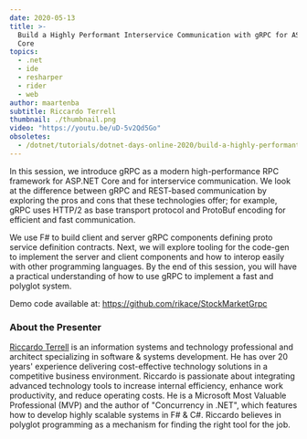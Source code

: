 ```yaml
---
date: 2020-05-13
title: >-
  Build a Highly Performant Interservice Communication with gRPC for ASP NET
  Core
topics:
  - .net
  - ide
  - resharper
  - rider
  - web
author: maartenba
subtitle: Riccardo Terrell
thumbnail: ./thumbnail.png
video: "https://youtu.be/uD-5v2Qd5Go"
obsoletes:
  - /dotnet/tutorials/dotnet-days-online-2020/build-a-highly-performant-interservice-communication-with-grpc-for-asp-net-core/
---
```


In this session, we introduce gRPC as a modern high-performance RPC framework for ASP.NET Core and for interservice communication. We look at the difference between gRPC and REST-based communication by exploring the pros and cons that these technologies offer; for example, gRPC uses HTTP/2 as base transport protocol and ProtoBuf encoding for efficient and fast communication.

We use F# to build client and server gRPC components defining proto service definition contracts. Next, we will explore tooling for the code-gen to implement the server and client components and how to interop easily with other programming languages. By the end of this session, you will have a practical understanding of how to use gRPC to implement a fast and polyglot system.

Demo code available at: <https://github.com/rikace/StockMarketGrpc>

### About the Presenter

[Riccardo Terrell](https://twitter.com/trikace) is an information systems and technology professional and architect specializing in software & systems development. He has over 20 years' experience delivering cost-effective technology solutions in a competitive business environment. Riccardo is passionate about integrating advanced technology tools to increase internal efficiency, enhance work productivity, and reduce operating costs. He is a Microsoft Most Valuable Professional (MVP) and the author of "Concurrency in .NET", which features how to develop highly scalable systems in F# & C#. Riccardo believes in polyglot programming as a mechanism for finding the right tool for the job.
